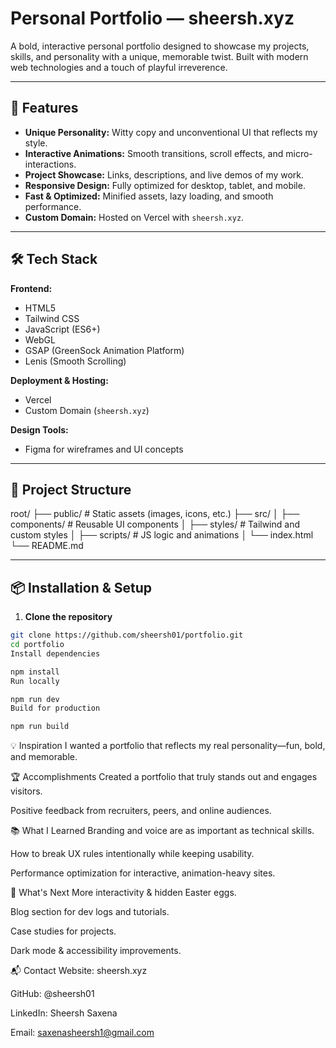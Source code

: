 # Personal Portfolio — sheersh.xyz

A bold, interactive personal portfolio designed to showcase my projects, skills, and personality with a unique, memorable twist. Built with modern web technologies and a touch of playful irreverence.

---

## 🚀 Features
- **Unique Personality:** Witty copy and unconventional UI that reflects my style.
- **Interactive Animations:** Smooth transitions, scroll effects, and micro-interactions.
- **Project Showcase:** Links, descriptions, and live demos of my work.
- **Responsive Design:** Fully optimized for desktop, tablet, and mobile.
- **Fast & Optimized:** Minified assets, lazy loading, and smooth performance.
- **Custom Domain:** Hosted on Vercel with `sheersh.xyz`.

---

## 🛠 Tech Stack
**Frontend:**
- HTML5
- Tailwind CSS
- JavaScript (ES6+)
- WebGL
- GSAP (GreenSock Animation Platform)
- Lenis (Smooth Scrolling)

**Deployment & Hosting:**
- Vercel
- Custom Domain (`sheersh.xyz`)

**Design Tools:**
- Figma for wireframes and UI concepts

---

## 📂 Project Structure
root/
├── public/ # Static assets (images, icons, etc.)
├── src/
│ ├── components/ # Reusable UI components
│ ├── styles/ # Tailwind and custom styles
│ ├── scripts/ # JS logic and animations
│ └── index.html
└── README.md

---

## 📦 Installation & Setup
1. **Clone the repository**
```bash
git clone https://github.com/sheersh01/portfolio.git
cd portfolio
Install dependencies

npm install
Run locally

npm run dev
Build for production

npm run build
```

💡 Inspiration
I wanted a portfolio that reflects my real personality—fun, bold, and memorable.

🏆 Accomplishments
Created a portfolio that truly stands out and engages visitors.

Positive feedback from recruiters, peers, and online audiences.

📚 What I Learned
Branding and voice are as important as technical skills.

How to break UX rules intentionally while keeping usability.

Performance optimization for interactive, animation-heavy sites.

🔮 What's Next
More interactivity & hidden Easter eggs.

Blog section for dev logs and tutorials.

Case studies for projects.

Dark mode & accessibility improvements.

📬 Contact
Website: sheersh.xyz

GitHub: @sheersh01

LinkedIn: Sheersh Saxena

Email: saxenasheersh1@gmail.com
